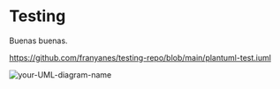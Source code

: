 # Testing

Buenas buenas.

https://github.com/franyanes/testing-repo/blob/main/plantuml-test.iuml

![your-UML-diagram-name](http://www.plantuml.com/plantuml/proxy?cache=no&src=https://github.com/franyanes/testing-repo/blob/main/plantuml-test.iuml)
